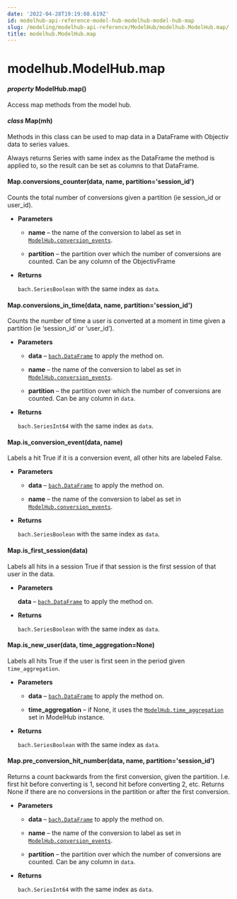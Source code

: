 ```yaml
---
date: '2022-04-28T19:19:08.619Z'
id: modelhub-api-reference-model-hub-modelhub-model-hub-map
slug: /modeling/modelhub-api-reference/ModelHub/modelhub.ModelHub.map/
title: modelhub.ModelHub.map
---
```


# modelhub.ModelHub.map


#### _property_ ModelHub.map()
Access map methods from the model hub.


#### _class_ Map(mh)
Methods in this class can be used to map data in a DataFrame with Objectiv data to series values.

Always returns Series with same index as the DataFrame the method is applied to, so the result can be set
as columns to that DataFrame.

<!-- !! processed by numpydoc !! -->

#### Map.conversions_counter(data, name, partition='session_id')
Counts the total number of conversions given a partition (ie session_id
or user_id).


* **Parameters**

    
    * **name** – the name of the conversion to label as set in
    [`ModelHub.conversion_events`](/docs/modeling/modelhub-api-reference/ModelHub/modelhub.ModelHub.conversion-events/#modelhub.ModelHub.conversion-events).


    * **partition** – the partition over which the number of conversions are counted. Can be any column
    of the ObjectivFrame



* **Returns**

    `bach.SeriesBoolean` with the same index as `data`.


<!-- !! processed by numpydoc !! -->

#### Map.conversions_in_time(data, name, partition='session_id')
Counts the number of time a user is converted at a moment in time given a partition (ie ‘session_id’
or ‘user_id’).


* **Parameters**

    
    * **data** – [`bach.DataFrame`](/docs/modeling/bach/api-reference/DataFrame/bach.DataFrame/#bach.DataFrame) to apply the method on.


    * **name** – the name of the conversion to label as set in
    [`ModelHub.conversion_events`](/docs/modeling/modelhub-api-reference/ModelHub/modelhub.ModelHub.conversion-events/#modelhub.ModelHub.conversion-events).


    * **partition** – the partition over which the number of conversions are counted. Can be any column
    in `data`.



* **Returns**

    `bach.SeriesInt64` with the same index as `data`.


<!-- !! processed by numpydoc !! -->

#### Map.is_conversion_event(data, name)
Labels a hit True if it is a conversion event, all other hits are labeled False.


* **Parameters**

    
    * **data** – [`bach.DataFrame`](/docs/modeling/bach/api-reference/DataFrame/bach.DataFrame/#bach.DataFrame) to apply the method on.


    * **name** – the name of the conversion to label as set in
    [`ModelHub.conversion_events`](/docs/modeling/modelhub-api-reference/ModelHub/modelhub.ModelHub.conversion-events/#modelhub.ModelHub.conversion-events).



* **Returns**

    `bach.SeriesBoolean` with the same index as `data`.


<!-- !! processed by numpydoc !! -->

#### Map.is_first_session(data)
Labels all hits in a session True if that session is the first session of that user in the data.


* **Parameters**

    **data** – [`bach.DataFrame`](/docs/modeling/bach/api-reference/DataFrame/bach.DataFrame/#bach.DataFrame) to apply the method on.



* **Returns**

    `bach.SeriesBoolean` with the same index as `data`.


<!-- !! processed by numpydoc !! -->

#### Map.is_new_user(data, time_aggregation=None)
Labels all hits True if the user is first seen in the period given `time_aggregation`.


* **Parameters**

    
    * **data** – [`bach.DataFrame`](/docs/modeling/bach/api-reference/DataFrame/bach.DataFrame/#bach.DataFrame) to apply the method on.


    * **time_aggregation** – if None, it uses the [`ModelHub.time_aggregation`](/docs/modeling/modelhub-api-reference/ModelHub/modelhub.ModelHub.time-aggregation/#modelhub.ModelHub.time-aggregation) set in ModelHub
    instance.



* **Returns**

    `bach.SeriesBoolean` with the same index as `data`.


<!-- !! processed by numpydoc !! -->

#### Map.pre_conversion_hit_number(data, name, partition='session_id')
Returns a count backwards from the first conversion, given the partition. I.e. first hit before
converting is 1, second hit before converting 2, etc. Returns None if there are no conversions
in the partition or after the first conversion.


* **Parameters**

    
    * **data** – [`bach.DataFrame`](/docs/modeling/bach/api-reference/DataFrame/bach.DataFrame/#bach.DataFrame) to apply the method on.


    * **name** – the name of the conversion to label as set in
    [`ModelHub.conversion_events`](/docs/modeling/modelhub-api-reference/ModelHub/modelhub.ModelHub.conversion-events/#modelhub.ModelHub.conversion-events).


    * **partition** – the partition over which the number of conversions are counted. Can be any column
    in `data`.



* **Returns**

    `bach.SeriesInt64` with the same index as `data`.


<!-- !! processed by numpydoc !! -->
<!-- !! processed by numpydoc !! -->
